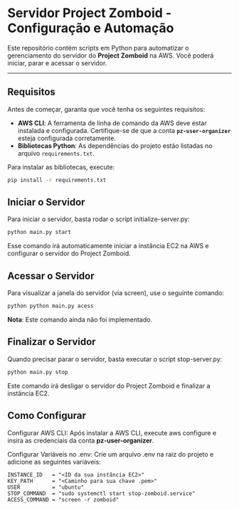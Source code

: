 # **Servidor Project Zomboid - Configuração e Automação**

Este repositório contém scripts em Python para automatizar o gerenciamento do servidor do **Project Zomboid** na AWS. Você poderá iniciar, parar e acessar o servidor.

---

## **Requisitos**

Antes de começar, garanta que você tenha os seguintes requisitos:

- **AWS CLI**: A ferramenta de linha de comando da AWS deve estar instalada e configurada. Certifique-se de que a conta **`pz-user-organizer`** esteja configurada corretamente.
- **Bibliotecas Python**: As dependências do projeto estão listadas no arquivo `requirements.txt`.

Para instalar as bibliotecas, execute:

```bash
pip install -r requirements.txt
```

## **Iniciar o Servidor**
Para iniciar o servidor, basta rodar o script initialize-server.py:
```bash
python main.py start
```
Esse comando irá automaticamente iniciar a instância EC2 na AWS e configurar o servidor do Project Zomboid.

## **Acessar o Servidor**
Para visualizar a janela do servidor (via screen), use o seguinte comando:
```bash
python python main.py acess
```
**Nota**: Este comando ainda não foi implementado.

## **Finalizar o Servidor**
Quando precisar parar o servidor, basta executar o script stop-server.py:

```bash
python main.py stop 
```
Este comando irá desligar o servidor do Project Zomboid e finalizar a instância EC2.

## **Como Configurar**
Configurar AWS CLI: Após instalar a AWS CLI, execute aws configure e insira as credenciais da conta **pz-user-organizer**.

Configurar Variáveis no .env: Crie um arquivo .env na raiz do projeto e adicione as seguintes variáveis:

```plaintext
INSTANCE_ID   = "<ID da sua instância EC2>"
KEY_PATH      = "<Caminho para sua chave .pem>"
USER          = "ubuntu"
STOP_COMMAND  = "sudo systemctl start stop-zomboid.service"
ACESS_COMMAND = "screen -r zomboid"
```
